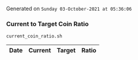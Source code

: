 Generated on `Sunday 03-October-2021 at 05:36:06`

### Current to Target Coin Ratio
`current_coin_ratio.sh`

Date|Current|Target|Ratio
---|---|---|---
